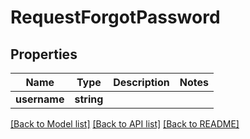 # RequestForgotPassword

## Properties
Name | Type | Description | Notes
------------ | ------------- | ------------- | -------------
**username** | **string** |  | 

[[Back to Model list]](../README.md#documentation-for-models) [[Back to API list]](../README.md#documentation-for-api-endpoints) [[Back to README]](../README.md)


